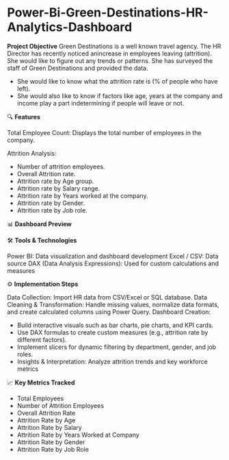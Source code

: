 # Power-Bi-Green-Destinations-HR-Analytics-Dashboard

**Project Objective**
Green Destinations is a well known travel agency. The HR Director has recently noticed anincrease in employees leaving (attrition). She would like to figure out any trends or patterns. She has surveyed the staff of Green Destinations and provided the data.

- She would like to know what the attrition rate is (% of people who have left).
- She would also like to know if factors like age, years at the company and income play a part indetermining if people will leave or not.

🔍 **Features**

Total Employee Count: Displays the total number of employees in the company.

Attrition Analysis:
- Number of attrition employees.
- Overall Attrition rate.
- Attrition rate by Age group.
- Attrition rate by Salary range.
- Attrition rate by Years worked at the company.
- Attrition rate by Gender.
- Attrition rate by Job role.

📊 **Dashboard Preview**




🛠️ **Tools & Technologies**

Power BI: Data visualization and dashboard development
Excel / CSV: Data source
DAX (Data Analysis Expressions): Used for custom calculations and measures


⚙️ **Implementation Steps**

Data Collection: Import HR data from CSV/Excel or SQL database.
Data Cleaning & Transformation: Handle missing values, normalize data formats, and create calculated columns using Power Query.
Dashboard Creation:
- Build interactive visuals such as bar charts, pie charts, and KPI cards.
- Use DAX formulas to create custom measures (e.g., attrition rate by different factors).
- Implement slicers for dynamic filtering by department, gender, and job roles.
- Insights & Interpretation: Analyze attrition trends and key workforce metrics

📈 **Key Metrics Tracked**

- Total Employees
- Number of Attrition Employees
- Overall Attrition Rate
- Attrition Rate by Age
- Attrition Rate by Salary
- Attrition Rate by Years Worked at Company
- Attrition Rate by Gender
- Attrition Rate by Job Role
